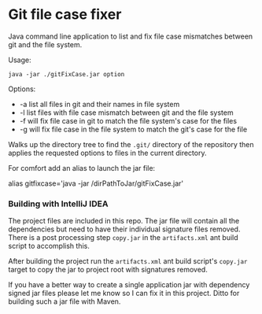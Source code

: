 # Git file case fixer

Java command line application to list and fix file case mismatches between git and the file system.

Usage:

    java -jar ./gitFixCase.jar option

Options:
* -a list all files in git and their names in file system
* -l list files with file case mismatch between git and the file system
* -f will fix file case in git to match the file system's case for the files
* -g will fix file case in the file system to match the git's case for the file

Walks up the directory tree to find the `.git/` directory of the repository then applies the
requested options to files in the current directory.

For comfort add an alias to launch the jar file:

alias gitfixcase='java -jar /dirPathToJar/gitFixCase.jar'

### Building with IntelliJ IDEA

The project files are included in this repo. The jar file will contain all the dependencies but
need to have their individual signature files removed. There is a post processing step
`copy.jar` in the `artifacts.xml` ant build script to accomplish this.

After building the project run the `artifacts.xml` ant build script's `copy.jar` target to copy
the jar to project root with signatures removed.

If you have a better way to create a single application jar with dependency signed jar files
please let me know so I can fix it in this project. Ditto for building such a jar file with
Maven.
